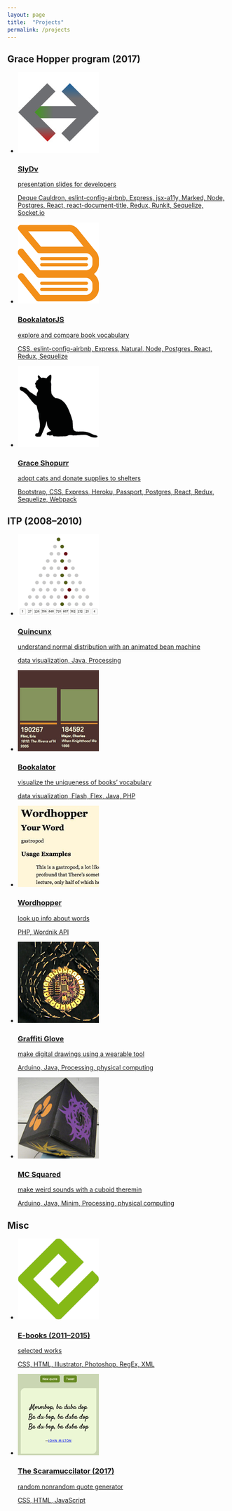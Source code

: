 ```yaml
---
layout: page
title:  "Projects"
permalink: /projects
---
```


## Grace Hopper program (2017)

<ul class="project_thumbs_list">
  <li class="project_thumbs_list_item">
    <a href="/projects/slydv.html" class="project_thumb">
      <img src="/assets/t_slydv.jpg" alt="">
    </a>
    <section class="project_thumbs_list_item_body">
      <a href="/projects/slydv.html">
        <h3 class="project_thumbs_list_item_title">SlyDv</h3>
        <p class="project_thumbs_list_item_desc">presentation slides for developers</p>
        <p class="project_thumbs_list_item_tech">Deque Cauldron, eslint-config-airbnb, Express, jsx-a11y, Marked, Node, Postgres, React, react-document-title, Redux, Runkit, Sequelize, Socket.io</p>
      </a>
    </section>
  </li>
  <li class="project_thumbs_list_item">
    <a href="/projects/bookalator_js.html" class="project_thumb">
      <img src="/assets/t_bookalatorJS.png" alt="">
    </a>
    <section class="project_thumbs_list_item_body">
      <a href="/projects/bookalator_js.html">
        <h3 class="project_thumbs_list_item_title">BookalatorJS</h3>
        <p class="project_thumbs_list_item_desc">explore and compare book vocabulary</p>
        <p class="project_thumbs_list_item_tech">CSS, eslint-config-airbnb, Express, Natural, Node, Postgres, React, Redux, Sequelize</p>
      </a>
    </section>
  </li>
  <li class="project_thumbs_list_item">
    <a href="/projects/grace-shopurr.html" class="project_thumb">
      <img src="/assets/t_grace_shopurr.png" alt="">
    </a>
    <section class="project_thumbs_list_item_body">
      <a href="/projects/grace-shopurr.html">
        <h3 class="project_thumbs_list_item_title">Grace Shopurr</h3>
        <p class="project_thumbs_list_item_desc">adopt cats and donate supplies to shelters</p>
        <p class="project_thumbs_list_item_tech">Bootstrap, CSS, Express, Heroku, Passport, Postgres, React, Redux, Sequelize, Webpack</p>
      </a>
    </section>
  </li>
</ul>

## ITP (2008–2010)

<ul class="project_thumbs_list">
  <li class="project_thumbs_list_item">
    <a href="/projects/quincunx.html" class="project_thumb">
      <img src="/assets/t_quincunx.png" alt="">
    </a>
    <section class="project_thumbs_list_item_body">
      <a href="/projects/quincunx.html">
        <h3 class="project_thumbs_list_item_title">Quincunx</h3>
        <p class="project_thumbs_list_item_desc">understand normal distribution with an animated bean machine</p>
        <p class="project_thumbs_list_item_tech">data visualization, Java, Processing</p>
      </a>
    </section>
  </li>
  <li class="project_thumbs_list_item">
    <a href="/projects/bookalator_itp.html" class="project_thumb">
      <img src="/assets/t_bookalator.png" alt="">
    </a>
    <section class="project_thumbs_list_item_body">
      <a href="/projects/bookalator_itp.html">
        <h3 class="project_thumbs_list_item_title">Bookalator</h3>
        <p class="project_thumbs_list_item_desc">visualize the uniqueness of books’ vocabulary</p>
        <p class="project_thumbs_list_item_tech">data visualization, Flash, Flex, Java, PHP</p>
      </a>
    </section>
  </li>
  <li class="project_thumbs_list_item">
    <a href="/projects/wordhopper.html" class="project_thumb">
      <img src="/assets/t_wordhopper.png" alt="">
    </a>
    <section class="project_thumbs_list_item_body">
      <a href="/projects/wordhopper.html">
        <h3 class="project_thumbs_list_item_title">Wordhopper</h3>
        <p class="project_thumbs_list_item_desc">look up info about words</p>
        <p class="project_thumbs_list_item_tech">PHP, Wordnik API</p>
      </a>
    </section>
  </li>
  <li class="project_thumbs_list_item">
    <a href="/projects/graffiti_glove.html" class="project_thumb">
      <img src="/assets/t_graffiti_glove.jpg" alt="">
    </a>
    <section class="project_thumbs_list_item_body">
      <a href="/projects/graffiti_glove.html">
        <h3 class="project_thumbs_list_item_title">Graffiti Glove</h3>
        <p class="project_thumbs_list_item_desc">make digital drawings using a wearable tool</p>
        <p class="project_thumbs_list_item_tech">Arduino, Java, Processing, physical computing</p>
      </a>
    </section>
  </li>
  <li class="project_thumbs_list_item">
    <a href="/projects/mc_squared.html" class="project_thumb">
      <img src="/assets/t_mc_squared.jpg" alt="">
    </a>
    <section class="project_thumbs_list_item_body">
      <a href="/projects/mc_squared.html">
        <h3 class="project_thumbs_list_item_title">MC Squared</h3>
        <p class="project_thumbs_list_item_desc">make weird sounds with a cuboid theremin</p>
        <p class="project_thumbs_list_item_tech">Arduino, Java, Minim, Processing, physical computing</p>
      </a>
    </section>
  </li>
</ul>

## Misc

<ul class="project_thumbs_list">
  <li class="project_thumbs_list_item">
    <a href="/projects/e-books.html" class="project_thumb">
      <img src="/assets/t_e-books.png" alt="">
    </a>
    <section class="project_thumbs_list_item_body">
      <a href="/projects/e-books.html">
        <h3 class="project_thumbs_list_item_title">E-books (2011–2015)</h3>
        <p class="project_thumbs_list_item_desc">selected works</p>
        <p class="project_thumbs_list_item_tech">CSS, HTML, Illustrator, Photoshop, RegEx, XML</p>
      </a>
    </section>
  </li>
  <li class="project_thumbs_list_item">
    <a href="/projects/scaramuccilator.html" class="project_thumb">
      <img src="/assets/t_scaramuccilator.png" alt="">
    </a>
    <section class="project_thumbs_list_item_body">
      <a href="/projects/scaramuccilator.html">
        <h3 class="project_thumbs_list_item_title">The Scaramuccilator (2017)</h3>
        <p class="project_thumbs_list_item_desc">random nonrandom quote generator</p>
        <p class="project_thumbs_list_item_tech">CSS, HTML, JavaScript</p>
      </a>
    </section>
  </li>
</ul>
